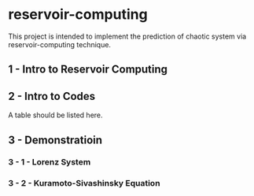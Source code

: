 # reservoir-computing
This project is intended to implement the prediction of chaotic system via reservoir-computing technique.
## 1 - Intro to Reservoir Computing
## 2 - Intro to Codes
A table should be listed here.
## 3 - Demonstratioin
### 3 - 1 - Lorenz System
### 3 - 2 - Kuramoto-Sivashinsky Equation
